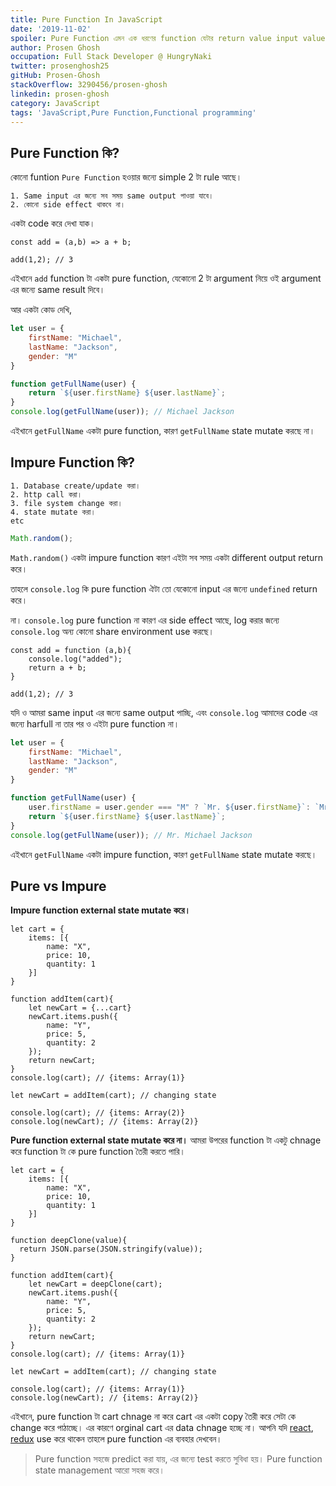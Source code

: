 ```yaml
---
title: Pure Function In JavaScript
date: '2019-11-02'
spoiler: Pure Function এমন এক ধরণের function যেটার return value input value দেখে বলা যাই এবং যে function এর কোনো side effect থাকবে না। 
author: Prosen Ghosh
occupation: Full Stack Developer @ HungryNaki
twitter: prosenghosh25
gitHub: Prosen-Ghosh
stackOverflow: 3290456/prosen-ghosh
linkedin: prosen-ghosh
category: JavaScript
tags: 'JavaScript,Pure Function,Functional programming'
---
```


## Pure Function কি?

কোনো funtion `Pure Function` হওয়ার জন্যে simple 2 টা rule আছে। 

	1. Same input এর জন্যে সব সময় same output পাওয়া যাবে।
	2. কোনো side effect থাকবে না। 

একটা code করে দেখা যাক। 

```js{1}
const add = (a,b) => a + b;

add(1,2); // 3
```

এইখানে `add` function টা একটা pure function, যেকোনো 2 টা argument নিয়ে ওই argument এর জন্যে same result দিবে।

আর একটা কোড দেখি,

```js
let user = {
	firstName: "Michael",
	lastName: "Jackson",
	gender: "M"
}

function getFullName(user) {
	return `${user.firstName} ${user.lastName}`;
}
console.log(getFullName(user)); // Michael Jackson 
```

এইখানে `getFullName` একটা pure function, কারণ `getFullName` state mutate করছে না। 

## Impure Function কি?

	1. Database create/update করা। 
	2. http call করা। 
	3. file system change করা। 
	4. state mutate করা।
	etc

```js
Math.random();
```

`Math.random()` একটা impure function কারণ এইটা সব সময় একটা different output return করে। 

তাহলে `console.log` কি pure function ঐটা তো যেকোনো input এর জন্যে `undefined` return করে। 

না। `console.log` pure function না কারণ এর side effect আছে, log করার জন্যে `console.log` অন্য কোনো share environment use করছে। 

```js{2}
const add = function (a,b){
	console.log("added");
	return a + b;
} 

add(1,2); // 3
```

যদি ও আমরা same input এর জন্যে same output পাচ্ছি, এবং `console.log` আমাদের code এর জন্যে harfull না তার পর ও এইটা pure function না। 

```js
let user = {
	firstName: "Michael",
	lastName: "Jackson",
	gender: "M"
}

function getFullName(user) {
	user.firstName = user.gender === "M" ? `Mr. ${user.firstName}`: `Mrs. ${user.firstName}`;
	return `${user.firstName} ${user.lastName}`;
}
console.log(getFullName(user)); // Mr. Michael Jackson 
```
এইখানে `getFullName` একটা impure function, কারণ `getFullName` state mutate করছে। 


## Pure vs Impure

**Impure function external state mutate করে।**

```js{18,20,22,23}
let cart = {
	items: [{
		name: "X",
		price: 10,
		quantity: 1
	}]
}

function addItem(cart){
	let newCart = {...cart}
	newCart.items.push({
		name: "Y",
		price: 5,
		quantity: 2
	});
	return newCart;
}
console.log(cart); // {items: Array(1)}

let newCart = addItem(cart); // changing state

console.log(cart); // {items: Array(2)}
console.log(newCart); // {items: Array(2)}
```

**Pure function external state mutate করে না।** আমরা উপরের function টা একটু chnage করে function টা কে pure function তৈরী করতে পারি।

```js{22,24,26,27}
let cart = {
	items: [{
		name: "X",
		price: 10,
		quantity: 1
	}]
}

function deepClone(value){
  return JSON.parse(JSON.stringify(value));
}

function addItem(cart){
	let newCart = deepClone(cart);
	newCart.items.push({
		name: "Y",
		price: 5,
		quantity: 2
	});
	return newCart;
}
console.log(cart); // {items: Array(1)}

let newCart = addItem(cart); // changing state

console.log(cart); // {items: Array(1)}
console.log(newCart); // {items: Array(2)}
```

এইখানে, pure function টা cart chnage না করে cart এর একটা copy তৈরী করে সেটা কে change করে পাঠাচ্ছে। এর কারণে orginal cart এর data chnage হচ্ছে না। আপনি যদি [react], [redux] use করে থাকেন তাহলে pure function এর ব্যবহার দেখবেন। 

> Pure function সহজে predict করা যায়, এর জন্যে test করতে সুবিধা হয়। 
> Pure function state management আরো সহজ করে। 


[react]: <https://reactjs.org/>
[redux]: <https://redux.js.org/>